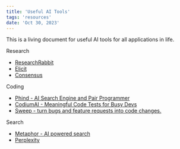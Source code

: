 ```yaml
---
title: 'Useful AI Tools'
tags: 'resources'
date: 'Oct 30, 2023'
---
```


This is a living document for useful AI tools for all applications in life.

Research

- [ResearchRabbit](https://www.researchrabbit.ai/)
- [Elicit](https://elicit.com/)
- [Consensus](https://consensus.app/search/)

Coding

- [Phind - AI Search Engine and Pair Programmer](https://www.phind.com/)
- [CodiumAI - Meaningful Code Tests for Busy Devs](https://www.codium.ai/)
- [Sweep - turn bugs and feature requests into code changes.](https://sweep.dev/)

Search

- [Metaphor - AI powered search](https://search.metaphor.systems/)
- [Perplexity](https://www.perplexity.ai/)
